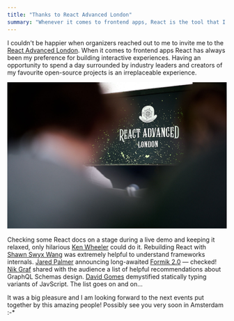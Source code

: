 ```yaml
---
title: "Thanks to React Advanced London"
summary: "Whenever it comes to frontend apps, React is the tool that I feel the most comfortable with. Couldn't be happier when organizers reached out to me and invited me to React Advanced London."
---
```


I couldn't be happier when organizers reached out to me to invite me to the [React Advanced London](https://reactadvanced.com). When it comes to frontend apps React has always been my preference for building interactive experiences. Having an opportunity to spend a day surrounded by industry leaders and creators of my favourite open-source projects is an irreplaceable experience.

![React Advanced London stage](2019-10-26-1.jpg)

Checking some React docs on a stage during a live demo and keeping it relaxed, only hilarious [Ken Wheeler](https://twitter.com/ken_wheeler) could do it. Rebuilding React with [Shawn Swyx Wang](https://twitter.com/swyx) was extremely helpful to understand frameworks internals. [Jared Palmer](https://twitter.com/jaredpalmer) announcing long-awaited [Formik 2.0](https://jaredpalmer.com/formik/) — checked!  [Nik Graf](https://twitter.com/nikgraf) shared with the audience a list of helpful recommendations about GraphQL Schemas design. [David Gomes](https://twitter.com/davidrfgomes) demystified statically typing variants of JavScript. The list goes on and on…

It was a big pleasure and I am looking forward to the next events put together by this amazing people! Possibly see you very soon in Amsterdam :-*
